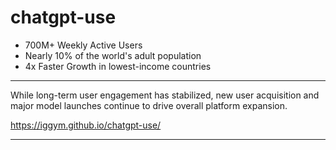 # chatgpt-use

- 700M+ Weekly Active Users
- Nearly 10% of the world's adult population
- 4x Faster Growth in lowest-income countries
---

While long-term user engagement has stabilized, new user acquisition and major model launches continue to drive overall platform expansion.

https://iggym.github.io/chatgpt-use/

---

